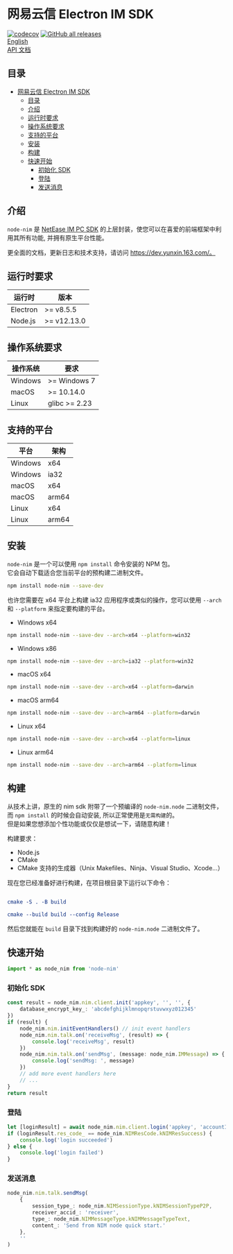 # 网易云信 Electron IM SDK

[![codecov](https://codecov.io/gh/netease-im/node-nim/branch/master/graph/badge.svg?token=YUP8T7ZG6U)](https://codecov.io/gh/netease-im/node-nim) [![GitHub all releases](https://img.shields.io/github/downloads/netease-im/node-nim/total)](https://github.com/netease-im/node-nim/releases)  
[English](README.md)  
[API 文档](https://github.com/netease-im/node-nim/wiki)

## 目录

-   [网易云信 Electron IM SDK](#网易云信-electron-im-sdk)
    -   [目录](#目录)
    -   [介绍](#介绍)
    -   [运行时要求](#运行时要求)
    -   [操作系统要求](#操作系统要求)
    -   [支持的平台](#支持的平台)
    -   [安装](#安装)
    -   [构建](#构建)
    -   [快速开始](#快速开始)
        -   [初始化 SDK](#初始化-sdk)
        -   [登陆](#登陆)
        -   [发送消息](#发送消息)

## 介绍

`node-nim` 是 [NetEase IM PC SDK](https://doc.yunxin.163.com/messaging/docs/home-page?platform=pc) 的上层封装，使您可以在喜爱的前端框架中利用其所有功能, 并拥有原生平台性能。

更全面的文档，更新日志和技术支持，请访问 https://dev.yunxin.163.com/。

## 运行时要求

| 运行时   | 版本        |
| -------- | ----------- |
| Electron | >= v8.5.5   |
| Node.js  | >= v12.13.0 |

## 操作系统要求

| 操作系统 | 要求          |
| -------- | ------------- |
| Windows  | >= Windows 7  |
| macOS    | >= 10.14.0    |
| Linux    | glibc >= 2.23 |

## 支持的平台

| 平台    | 架构  |
| ------- | ----- |
| Windows | x64   |
| Windows | ia32  |
| macOS   | x64   |
| macOS   | arm64 |
| Linux   | x64   |
| Linux   | arm64 |

## 安装

`node-nim` 是一个可以使用 `npm install` 命令安装的 NPM 包。  
它会自动下载适合您当前平台的预构建二进制文件。

```bash
npm install node-nim --save-dev
```

也许您需要在 x64 平台上构建 ia32 应用程序或类似的操作，您可以使用 `--arch` 和 `--platform` 来指定要构建的平台。

-   Windows x64

```bash
npm install node-nim --save-dev --arch=x64 --platform=win32
```

-   Windows x86

```bash
npm install node-nim --save-dev --arch=ia32 --platform=win32
```

-   macOS x64

```bash
npm install node-nim --save-dev --arch=x64 --platform=darwin
```

-   macOS arm64

```bash
npm install node-nim --save-dev --arch=arm64 --platform=darwin
```

-   Linux x64

```bash
npm install node-nim --save-dev --arch=x64 --platform=linux
```

-   Linux arm64

```bash
npm install node-nim --save-dev --arch=arm64 --platform=linux
```

## 构建

从技术上讲，原生的 nim sdk 附带了一个预编译的 `node-nim.node` 二进制文件，而 `npm install` 的时候会自动安装, 所以正常使用是`无需构建`的。  
但是如果您想添加个性功能或仅仅是想试一下，请随意构建！

构建要求：

-   Node.js
-   CMake
-   CMake 支持的生成器（Unix Makefiles、Ninja、Visual Studio、Xcode...）

现在您已经准备好进行构建，在项目根目录下运行以下命令：

```cmake

cmake -S . -B build

cmake --build build --config Release

```

然后您就能在 `build` 目录下找到构建好的 `node-nim.node` 二进制文件了。

## 快速开始

```ts
import * as node_nim from 'node-nim'
```

### 初始化 SDK

```ts
const result = node_nim.nim.client.init('appkey', '', '', {
    database_encrypt_key_: 'abcdefghijklmnopqrstuvwxyz012345'
})
if (result) {
    node_nim.nim.initEventHandlers() // init event handlers
    node_nim.nim.talk.on('receiveMsg', (result) => {
        console.log('receiveMsg', result)
    })
    node_nim.nim.talk.on('sendMsg', (message: node_nim.IMMessage) => {
        console.log('sendMsg: ', message)
    })
    // add more event handlers here
    // ...
}
return result
```

### 登陆

```ts
let [loginResult] = await node_nim.nim.client.login('appkey', 'accountId', 'password', null, '')
if (loginResult.res_code_ == node_nim.NIMResCode.kNIMResSuccess) {
    console.log('login succeeded')
} else {
    console.log('login failed')
}
```

### 发送消息

```ts
node_nim.nim.talk.sendMsg(
    {
        session_type_: node_nim.NIMSessionType.kNIMSessionTypeP2P,
        receiver_accid_: 'receiver',
        type_: node_nim.NIMMessageType.kNIMMessageTypeText,
        content_: 'Send from NIM node quick start.'
    },
    ''
)
```
